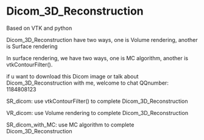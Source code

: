 # Dicom_3D_Reconstruction
Based on VTK and python

Dicom_3D_Reconstruction have two ways, one is Volume rendering, another is Surface rendering

In surface rendering, we have two ways, one is MC algorithm, another is vtkContourFilter().

if u want to download this Dicom image or talk about Dicom_3D_Reconstruction with me, welcome to chat QQnumber: 1184808123

SR_dicom: use vtkContourFilter() to complete Dicom_3D_Reconstruction

VR_dicom: use Volume rendering to complete Dicom_3D_Reconstruction

SR_dicom_with_MC: use MC algorithm to complete Dicom_3D_Reconstruction


